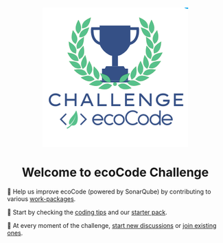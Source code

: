 <p align="center">
  <img src="challenge-logo.png">
</p>
<h1 align="center">Welcome to ecoCode Challenge</h1>

💪 Help us improve ecoCode (powered by SonarQube) by contributing to various [work-packages](work-packages.md).

🏁 Start by checking the [coding tips](coding-tips.md) and our [starter pack](starter-pack.md). 

💬 At every moment of the challenge, [start new discussions](https://github.com/cnumr/ecoCode/discussions/new?category=hackathon) or [join existing ones](https://github.com/cnumr/ecoCode/discussions/categories/hackathon).
